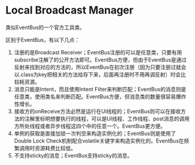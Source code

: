# Local Broadcast Manager

类似EventBus的一个官方工具类。

区别于EventBus，有以下几点：

1. 注册的是Broadcast Receiver；EventBus注册的可以是任意类，只要有用subscribe注解了的公开方法即可。EventBus方便，但由于EventBus是通过反射来找到对应的方法的，所以EventBus在初次注册（因为只要注册过就会以.class为key把相关的方法给存下来，后面再注册时不用再调反射）时会比较耗资源。
2. 消息只能是Intent，而且使用Intent Filter来判断匹配；EventBus的消息则是任意类，使用类名来判断匹配。EventBus方便，但消息类的数量很容易爆炸性增长。
3. 接收方的onReceive方法必然是运行在UI线程的；EventBus则可以在接收方法的注解里标明想要执行的线程，可以是UI线程、工作线程、post消息的调用方所处线程或者异步线程这四个中的任意一个。EventBus更方便。
4. 单例的获取是直接加锁一次判空来构造实例化的；EventBus则是使用了Double Lock Check机制配合volatile关键字来构造实例化的。EventBus在频繁调用时资源耗费比较低。
5. 不支持sticky的消息；EventBus支持sticky的消息。